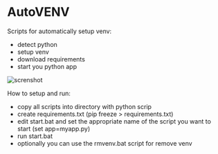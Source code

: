 # AutoVENV
Scripts for automatically setup venv:

- detect python
- setup venv
- download requirements
- start you python app

<img src="https://github.com/morgor/AutoVENV/blob/main/screenshot.png" alt="screnshot">

How to setup and run:
- copy all scripts into directory with python scrip
- create requirements.txt (pip freeze > requirements.txt)
- edit start.bat and set the appropriate name of the script you want to start (set app=myapp.py)
- run start.bat
- optionally you can use the rmvenv.bat script for remove venv
